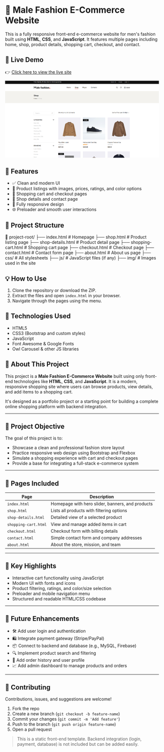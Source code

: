 # 🧥 Male Fashion E-Commerce Website

This is a fully responsive front-end e-commerce website for men's fashion built using **HTML**, **CSS**, and **JavaScript**. It features multiple pages including home, shop, product details, shopping cart, checkout, and contact.

## 🔗 Live Demo

👉 [Click here to view the live site](https://hariprasanth2.github.io/Male-Fashion-E-commerce/)

![image alt](https://github.com/Hariprasanth2/Male-Fashion-E-commerce/blob/f1185879f3f35b073e804c082d0aeed32bab6554/Live.png)

## 🚀 Features

- ✅ Clean and modern UI
- 🛒 Product listings with images, prices, ratings, and color options
- 🧾 Shopping cart and checkout pages
- 📄 Shop details and contact page
- 📱 Fully responsive design
- 🌐 Preloader and smooth user interactions

## 📁 Project Structure
📂 project-root/
├── index.html # Homepage
├── shop.html # Product listing page
├── shop-details.html # Product detail page
├── shopping-cart.html # Shopping cart page
├── checkout.html # Checkout page
├── contact.html # Contact form page
├── about.html # About us page
├── css/ # All stylesheets
├── js/ # JavaScript files (if any)
├── img/ # Images used in the site


## 💡 How to Use

1. Clone the repository or download the ZIP.
2. Extract the files and open `index.html` in your browser.
3. Navigate through the pages using the menu.

## 📌 Technologies Used

- HTML5
- CSS3 (Bootstrap and custom styles)
- JavaScript
- Font Awesome & Google Fonts
- Owl Carousel & other JS libraries


## 📖 About This Project

This project is a **Male Fashion E-Commerce Website** built using only front-end technologies like **HTML**, **CSS**, and **JavaScript**. It is a modern, responsive shopping site where users can browse products, view details, and add items to a shopping cart.

It's designed as a portfolio project or a starting point for building a complete online shopping platform with backend integration.

---

## 🎯 Project Objective

The goal of this project is to:

- Showcase a clean and professional fashion store layout
- Practice responsive web design using Bootstrap and Flexbox
- Simulate a shopping experience with cart and checkout pages
- Provide a base for integrating a full-stack e-commerce system

---

## 🧰 Pages Included

| Page             | Description                                      |
|------------------|--------------------------------------------------|
| `index.html`     | Homepage with hero slider, banners, and products |
| `shop.html`      | Lists all products with filtering options        |
| `shop-details.html` | Detailed view of a selected product           |
| `shopping-cart.html`| View and manage added items in cart           |
| `checkout.html`  | Checkout form with billing details               |
| `contact.html`   | Simple contact form and company addresses        |
| `about.html`     | About the store, mission, and team               |

---

## 🌟 Key Highlights

- Interactive cart functionality using JavaScript
- Modern UI with fonts and icons
- Product filtering, ratings, and color/size selection
- Preloader and mobile navigation menu
- Structured and readable HTML/CSS codebase

---
## 🚧 Future Enhancements

- 🛠️ Add user login and authentication
- 🛍️ Integrate payment gateway (Stripe/PayPal)
- 📦 Connect to backend and database (e.g., MySQL, Firebase)
- 🔍 Implement product search and filtering
- 🧾 Add order history and user profile
- 📈 Add admin dashboard to manage products and orders

---
## 🤝 Contributing

Contributions, issues, and suggestions are welcome!

1. Fork the repo
2. Create a new branch (`git checkout -b feature-name`)
3. Commit your changes (`git commit -m 'Add feature'`)
4. Push to the branch (`git push origin feature-name`)
5. Open a pull request

> This is a static front-end template. Backend integration (login, payment, database) is not included but can be added easily.

